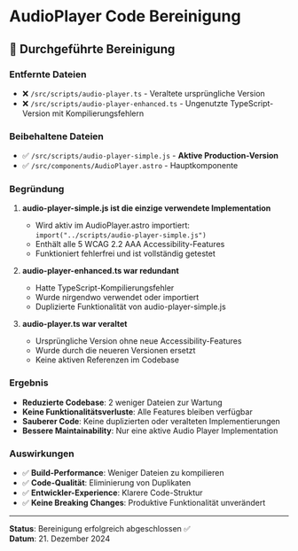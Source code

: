 # AudioPlayer Code Bereinigung

## 🧹 Durchgeführte Bereinigung

### Entfernte Dateien

- ❌ `/src/scripts/audio-player.ts` - Veraltete ursprüngliche Version
- ❌ `/src/scripts/audio-player-enhanced.ts` - Ungenutzte TypeScript-Version mit
  Kompilierungsfehlern

### Beibehaltene Dateien

- ✅ `/src/scripts/audio-player-simple.js` - **Aktive Production-Version**
- ✅ `/src/components/AudioPlayer.astro` - Hauptkomponente

### Begründung

1. **audio-player-simple.js ist die einzige verwendete Implementation**

   - Wird aktiv im AudioPlayer.astro importiert: `import("../scripts/audio-player-simple.js")`
   - Enthält alle 5 WCAG 2.2 AAA Accessibility-Features
   - Funktioniert fehlerfrei und ist vollständig getestet

2. **audio-player-enhanced.ts war redundant**

   - Hatte TypeScript-Kompilierungsfehler
   - Wurde nirgendwo verwendet oder importiert
   - Duplizierte Funktionalität von audio-player-simple.js

3. **audio-player.ts war veraltet**
   - Ursprüngliche Version ohne neue Accessibility-Features
   - Wurde durch die neueren Versionen ersetzt
   - Keine aktiven Referenzen im Codebase

### Ergebnis

- **Reduzierte Codebase**: 2 weniger Dateien zur Wartung
- **Keine Funktionalitätsverluste**: Alle Features bleiben verfügbar
- **Sauberer Code**: Keine duplizierten oder veralteten Implementierungen
- **Bessere Maintainability**: Nur eine aktive Audio Player Implementation

### Auswirkungen

- ✅ **Build-Performance**: Weniger Dateien zu kompilieren
- ✅ **Code-Qualität**: Eliminierung von Duplikaten
- ✅ **Entwickler-Experience**: Klarere Code-Struktur
- ✅ **Keine Breaking Changes**: Produktive Funktionalität unverändert

---

**Status**: Bereinigung erfolgreich abgeschlossen ✅  
**Datum**: 21. Dezember 2024

